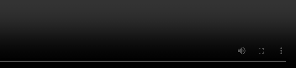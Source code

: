 ```yaml
---
transition: fade
layout: two-cols
---
```


# `fetch` <span class="inline-subtitle">before ...</span>

---
transition: fade
layout: two-cols
---

# `fetch` <span class="inline-subtitle">after ...</span>

::left::

```gjs
export const RemoteData = resourceFactory((url) => {
  let state = 
    new TrackedObject({ isLoading: true });
  let controller = new AbortController();
  
  return resource(({ on }) => {
    on.cleanup(() => controller.abort());

    fetch(url, { signal: controller.signal })
      .then((response) => {
        state.status = response.status;
        return response.json();
      })
      .then((data) => state.value = data)
      .catch((error) => state.error = error)
      .finally(() => {
        state.isLoading = false;
      });

    return state;
  });
})
```

::right::

```gjs
import { RemoteData } from './remote-data';

<template>
  {{#let (RemoteData @url) as |request|}}
    {{#if request.isLoading}}
      ... loading ...
    {{/if}}

    {{#if request.value}}
      Result: {{JSON.stringify request.value}}
    {{/if}}
  {{/let}}
</template>
```


---
transition: fade
---

<div class="slide-category">

`fetch`

</div> 

# [`RemoteData`][fetch-demo-1]

<style>
    .fetch-video {
        position: fixed;
        top: 0;
        right: 0;
        bottom: 0;
        height: 100%;
    }
</style>

<video 
  controls loop 
  autoplay
  class="fetch-video"
  src="/pages/main/examples/recordings/remote-data.webm"></video>


[fetch-demo-1]: https://limber.glimdown.com/edit?c=MQAgSgpgtg9gLhAIgQzsgUOgBjg5gKwGcQAbASwDcJ0B6GkAIQCcyIAzEMqABxOggB2aOGRgCQMDrXoALOHG6EAXHVxk4MgK4AjAHQBjGFBoA5TSRIA1GAA8ACjG7myNaNohMAtEwiEYmpn1fGm0SGG0aKGQyAVcody8fPwCgwhpCQJpNERIaH1gETwATVGRdOEJ0Lm4YJjgQAGEjGoFBerYmIxAAcgABXHIoKA8aQx4xNu6AbirxupAAbxA4JmR9AGsIIpAAXxAOrr6BrmGmGhW19Zjcadma%2BaWxXf3OqB7etxHYIrI2ViZbtVavUlgAVVYbLYAeW0%2BAg%2BnqewOb26F0hRU82k0ZBIcE8MUIgLmIJASX8gQgADE1nBagBPAA0pN85KCz2RPU%2BiRZKV8t0whgEhHqARIlNqIAAvCAABRkIoASilAD4QFg5AplHRCAB3ZDcMi6IoQCg0fUubgQRx8GgAEgW8p2WBm6EFwvA0HgSFKUuZyQp1IR9JlMtFSslqoW6BApAg9WFqAgvtaOpA4Mu0Nh8LgMqWZEIABkYMgfgJcEplkxNBAmRRkCRqxWBOYSLsFTMY3x6oKVjALB5kxBUwBBbTAppCTr9pgy9vRkDznxwALiMm8kOPcQ7cOR%2BcxsQGPjIZvcEM7kA9qd8Ji6ZBjuqzucxmN7-Zx-QyUNMEhMpaEMi4AI9YVpefbXro-6AfWbavjG5QyIIIZJC0hAQOeUbPphIAJggEHCJoxDSshYioXhqAER2WExkuK5%2BihEC6EQYizpRmHbrBIDwYhMolGg544QxdYNkm0q8cgCocQYqAfiGHidEw-HCAxckStKKkKZJfxARYdJniqiwcTGAm6PmRYltcvpsPWqGsc%2B24uq%2BNFMOIAmUfZ6DuegAA8CA8CQibKvOCwLMAXaypABTemgsqiuKTAgAArAAjAqSrIMQAA%2BPgAI7VsKGU7Dsr7BcAvzMrlvhwCZhbFqWuCFZJui6KQtUWcFvSOnsTW6MVCwQCQqGcBwOV5VVQnVg1VHBSNlW6ONDFAcMk3PsFNC-Mtq1dg1XnnNAvABdgODoEAA&format=glimdown

<!-- 
I found out that the QR-code generating component that I'm using throws an error when URLs get too long.
Kinda silly.

But here's a demo!

The source code for this presentation has the direct link to this demo.

There is a bit of extra code in here to 
allow it to be more interactive and demonstrate the reactivity of the Resource.
I'm mostly showing it to try to prove this isn't smoke and mirrors.


-->

---
transition: fade
---

<div class="slide-category">

`fetch`

</div> 

```gjs
import { resource } from 'ember-resources';
import { RemoteData } from 'ember-resources/util/remote-data';

const urlFor = (specifier) => `https://swapi.dev/api/${specifier}`;

const LoadData = resource(({ use }) => {
  const people = use(RemoteData(urlFor('people')));
  const planets = use(RemoteData(urlFor('planets')));
  const starships = use(RemoteData(urlFor('starships')));

  return { 
    get people() { return people.current; }, 
    get planets() { return planets.current; },
    get starships() { return starships.current; } 
  };
});

<template>
  {{#let (LoadData) as |requests|}}
    {{#each-in requests as |label request|}}
      {{label}}: 
      {{#if request.isLoading}} ... loading ... {{/if}}
      {{#if request.value}} {{request.value.results.length}} {{/if}}
      <br>
    {{/each-in}}
  {{/let}}
</template>
```

<div class="corner-br">
<QRCode style="margin-bottom: 30px" size="340" value="https://limber.glimdown.com/edit?c=MQAgSgpgtg9gLhAIgQzsgNCAxjKAHGAZwgBMAoMgA2oHMArQkAGwEsA3CMl-GAJzhABvELwiEYAV15YIIAL4gAZr1wgA5NABGEXgFpR4qTMJqA3Fx78h4aPCSpk8pSqjqtO-WMnSxAeglwLEy%2BorAIuiQOZhQ4AHaEAlJMAGJ8IAC8IAAUhHgQWCyKLDoAlBkAfCCUABZwcHiEAFy%2BvoQA7sh4LAB0JBBsvp0svgAkgrn5hcW8cpTmZHEJIAAyMMgkKGgZIl5GEFlZwhLE8mXplYJkINgw8QJ5MHhMspnH%2B5Bh9mhZSam8WWoHk8IGoSmDzNdFvcmMhYhA4IxXsQsh87JtkD9eCk%2BACnrD4SYwSUITc7iAEsheIRqiwGts3ijbAh0Zjsf81BSqTSGqDwRRrqI4FJYtYrtcQDR4SAgc8smVhILhdKII9nt0sFJRLE4KZ5JgxddJdD8Qi5dZFbwRXi4Qj1ZqINrdXJ0AaJVLOdTaYQzQr4UqPdzCHbeFqdU4xXJzHJiRQADwIfAwhDlMWCQTAZ4CLKrdbosrIRgAH1EAEcJGIEYW5HJXWngBBkFhqroWCLS%2BWEowCyBCzDtEwdmWK1Wa%2BLxWm%2BxAmNXGiB%2BWOhOnCoOO3BuixCDmSK2aNWQN0D8w1tvYjR94e075CtXXdc68v2xXumxkExy3u04%2BEs-X%2BXugYJCYW1nlPOBqg-QQr0UG8FxAWNNF4FMx0vBsmxbWIYMXXxMxvWNfATPFkyoagyCAA&format=glimdown"></QrCode>
</div>

<!-- 

What's super cool about using Resources to manage data fetching, is that you can 
then compose them...

...and you still get individual reactivity per resource.

-->

---
transition: fade
---

<div class="slide-category">

`fetch`

</div> 

<style>
    .fetch-video {
        position: fixed;
        top: 0;
        right: 0;
        bottom: 0;
        height: 100%;
    }
</style>

<video 
  controls loop 
  autoplay
  class="fetch-video"
  src="/pages/main/examples/recordings/composable-fetch.webm"></video>


<!-- 

When rendered it looks like this,

on the right,

you can see that each request, for people, planets, and starships,
takes its own amount of time to load.

This can be as fine-grained, or as combined as your need.
Like, some UX patterns may want fewer loading indicators then what you see here.



-->
